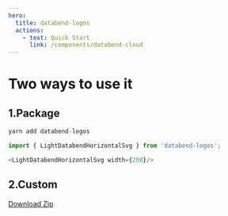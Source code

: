 ```yaml
---
hero:
  title: databend-logos
  actions:
    - text: Quick Start
      link: /components/databend-cloud
---
```


# Two ways to use it

## 1.Package
```ts
yarn add databend-logos

import { LightDatabendHorizontalSvg } from 'databend-logos';

<LightDatabendHorizontalSvg width={200}/>

```

## 2.Custom

<a href="/components/all-assets">Download Zip</a>
